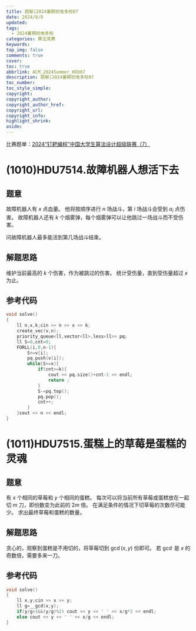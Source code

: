 ```yaml
---
title: 题解|2024暑期杭电多校07
date: 2024/8/9
updated:
tags:
  - 2024暑期杭电多校
categories: 算法竞赛
keywords:
top_img: false
comments: true
cover:
toc: true
abbrlink: ACM_2024Summer_HDU07
description: 题解|2024暑期杭电多校07
toc_number:
toc_style_simple:
copyright:
copyright_author:
copyright_author_href:
copyright_url:
copyright_info:
highlight_shrink:
aside:
---
```


比赛题单：[2024“钉耙编程”中国大学生算法设计超级联赛（7）](https://acm.hdu.edu.cn/search.php?field=problem&key=2024%A1%B0%B6%A4%B0%D2%B1%E0%B3%CC%A1%B1%D6%D0%B9%FA%B4%F3%D1%A7%C9%FA%CB%E3%B7%A8%C9%E8%BC%C6%B3%AC%BC%B6%C1%AA%C8%FC%A3%A87%A3%A9&source=1&searchmode=source)

# (1010)HDU7514.故障机器人想活下去
## 题意
故障机器人有 $x$ 点血量。
他将按顺序进行 $n$ 场战斗，第 $i$ 场战斗会受到 $a_i$ 点伤害。
故障机器人还有 $k$ 个烟雾弹，每个烟雾弹可以让他跳过一场战斗而不受伤害。

问故障机器人最多能活到第几场战斗结束。

## 解题思路
维护当前最高的 $k$ 个伤害，作为被跳过的伤害。
统计受伤量，直到受伤量超过 $x$ 为止。

## 参考代码
```cpp
void solve()
{
    ll n,x,k;cin >> n >> x >> k;
    create_vec(v,n);
    priority_queue<ll,vector<ll>,less<ll>> pq;
    ll S=0,cnt=0;
    FORLL(i,0,n-1){
        S+=v[i];
        pq.push(v[i]);
        while(S>=x){
            if(cnt>=k){
                cout << pq.size()+cnt-1 << endl;
                return ;
            }
            S-=pq.top();
            pq.pop();
            cnt++;
        }
    }cout << n << endl;
}
```

# (1011)HDU7515.蛋糕上的草莓是蛋糕的灵魂
## 题意
有 $x$ 个相同的草莓和 $y$ 个相同的蛋糕。
每次可以将当前所有草莓或蛋糕放在一起切 $m$ 刀，即份数变为此前的 $2m$ 倍。
在满足条件的情况下切草莓的次数尽可能少。
求出最终草莓和蛋糕的数量。

## 解题思路
贪心的，观察到蛋糕是不用切的，将草莓切到 $\gcd(x,y)$ 份即可。
若 $\gcd$ 是 $x$ 的奇数倍，需要多来一刀。

## 参考代码
```cpp
void solve()
{
    ll x,y;cin >> x >> y;
    ll g=__gcd(x,y);
    if(y/g>1&&(y/g)%2) cout << y << ' ' << x/g*2 << endl;
    else cout << y << ' ' << x/g << endl;
}
```